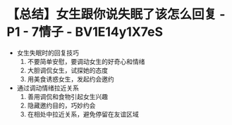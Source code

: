# 【总结】女生跟你说失眠了该怎么回复 - P1 - 7情子 - BV1E14y1X7eS

-   女生失眠时的回复技巧
    1.  不要简单安慰，要调动女生的好奇心和情绪
    2.  大胆调侃女生，试探她的态度
    3.  用美食诱惑女生，发起约会邀约
-   通过调动情绪拉近关系
    1.  善用调侃和食物引起女生兴趣
    2.  隐藏邀约目的，巧妙约会
    3.  在相处中拉近关系，避免停留在友谊区域